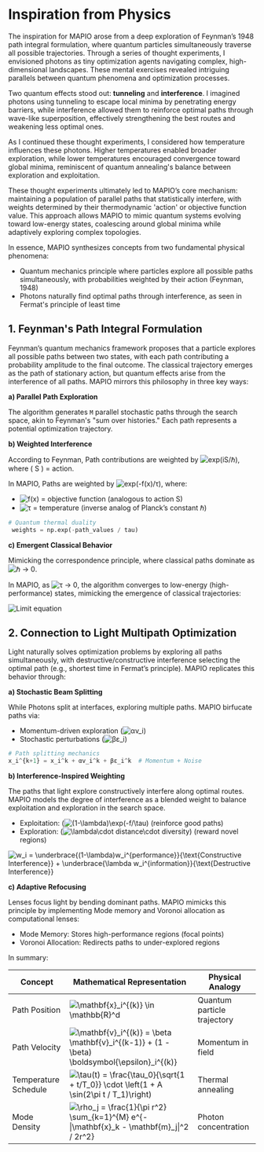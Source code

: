 # Inspiration from Physics

The inspiration for MAPIO arose from a deep exploration of Feynman’s 1948 path integral formulation, where quantum particles simultaneously traverse all possible trajectories. Through a series of thought experiments, I envisioned photons as tiny optimization agents navigating complex, high-dimensional landscapes. These mental exercises revealed intriguing parallels between quantum phenomena and optimization processes.

Two quantum effects stood out: **tunneling** and **interference**. I imagined photons using tunneling to escape local minima by penetrating energy barriers, while interference allowed them to reinforce optimal paths through wave-like superposition, effectively strengthening the best routes and weakening less optimal ones.

As I continued these thought experiments, I considered how temperature influences these photons. Higher temperatures enabled broader exploration, while lower temperatures encouraged convergence toward global minima, reminiscent of quantum annealing's balance between exploration and exploitation.

These thought experiments ultimately led to MAPIO’s core mechanism: maintaining a population of parallel paths that statistically interfere, with weights determined by their thermodynamic 'action' or objective function value. This approach allows MAPIO to mimic quantum systems evolving toward low-energy states, coalescing around global minima while adaptively exploring complex topologies.

In essence, MAPIO synthesizes concepts from two fundamental physical phenomena:

- Quantum mechanics principle where particles explore all possible paths simultaneously, with probabilities weighted by their action (Feynman, 1948)
- Photons naturally find optimal paths through interference, as seen in Fermat's principle of least time

## 1. Feynman's Path Integral Formulation

Feynman’s quantum mechanics framework proposes that a particle explores all possible paths between two states, with each path contributing a probability amplitude to the final outcome. The classical trajectory emerges as the path of stationary action, but quantum effects arise from the interference of all paths. MAPIO mirrors this philosophy in three key ways:

**a) Parallel Path Exploration**

The algorithm generates `M` parallel stochastic paths through the search space, akin to Feynman's "sum over histories." Each path represents a potential optimization trajectory.

**b) Weighted Interference**

According to Feynman, Path contributions are weighted by ![exp(iS/ℏ)](https://latex.codecogs.com/png.latex?\bg{FFFFFF}\fg{000000}exp(iS/\hbar)), where \( S \) = action.

In MAPIO, Paths are weighted by ![exp(-f(x)/τ)](https://latex.codecogs.com/png.latex?\bg{FFFFFF}\fg{000000}exp(-f(x)/\tau)), where:

- ![f(x)](https://latex.codecogs.com/png.latex?\bg{FFFFFF}\fg{000000}f(x)) = objective function (analogous to action S)  
- ![τ](https://latex.codecogs.com/png.latex?\bg{FFFFFF}\fg{000000}\tau) = temperature (inverse analog of Planck’s constant ℏ)


```python
# Quantum thermal duality
 weights = np.exp(-path_values / tau)
 ```

**c) Emergent Classical Behavior**

Mimicking the correspondence principle, where classical paths dominate as ![ℏ → 0](https://latex.codecogs.com/png.latex?\bg{FFFFFF}\fg{000000}\hbar%20\to%200).  

In MAPIO, as ![τ → 0](https://latex.codecogs.com/png.latex?\bg{FFFFFF}\fg{000000}\tau%20\to%200), the algorithm converges to low-energy (high-performance) states, mimicking the emergence of classical trajectories:

![Limit equation](https://latex.codecogs.com/png.latex?\bg{FFFFFF}\fg{000000}\lim_{\tau%20\to%200}%20w_i%20\propto%20\exp(-f(x_i)/\tau)%20\rightarrow%20\delta(x_i%20-%20x_{optimal}))

## 2. Connection to Light Multipath Optimization

Light naturally solves optimization problems by exploring all paths simultaneously, with destructive/constructive interference selecting the optimal path (e.g., shortest time in Fermat’s principle). MAPIO replicates this behavior through:

**a) Stochastic Beam Splitting**

While Photons split at interfaces, exploring multiple paths. MAPIO birfucate paths via:

- Momentum-driven exploration (![αv_i](https://latex.codecogs.com/png.latex?\bg{FFFFFF}\fg{000000}\alpha%20v_i))  
- Stochastic perturbations (![βε_i](https://latex.codecogs.com/png.latex?\bg{FFFFFF}\fg{000000}\beta%20\varepsilon_i))


```python
# Path splitting mechanics
x_i^{k+1} = x_i^k + αv_i^k + βε_i^k  # Momentum + Noise
```

**b) Interference-Inspired Weighting**

The paths that light explore constructively interfere along optimal routes. MAPIO models the degree of interference as a blended weight to balance exploitation and exploration in the search space.

- Exploitation: (![ (1-\lambda)\exp(-f/\tau) ](https://latex.codecogs.com/png.latex?\bg{FFFFFF}\fg{000000}(1-\lambda)\exp(-f/\tau)) (reinforce good paths)  
- Exploration: (![ \lambda\cdot distance\cdot diversity ](https://latex.codecogs.com/png.latex?\bg{FFFFFF}\fg{000000}\lambda\cdot%20distance\cdot%20diversity)) (reward novel regions)  

![ w_i = \underbrace{(1-\lambda)w_i^{performance}}_{\text{Constructive Interference}} + \underbrace{\lambda w_i^{information}}_{\text{Destructive Interference}} ](https://latex.codecogs.com/png.latex?\bg{FFFFFF}\fg{000000}w_i%20=%20\underbrace{(1-\lambda)w_i^{performance}}_{\text{Constructive%20Interference}}%20+%20\underbrace{\lambda%20w_i^{information}}_{\text{Destructive%20Interference}})


**c) Adaptive Refocusing**

Lenses focus light by bending dominant paths. MAPIO mimicks this principle by implementing Mode memory and Voronoi allocation as computational lenses:

- Mode Memory: Stores high-performance regions (focal points)
- Voronoi Allocation: Redirects paths to under-explored regions


In summary:

| Concept               | Mathematical Representation                                                                                                             | Physical Analogy              |
|-----------------------|-----------------------------------------------------------------------------------------------------------------------------------------|-------------------------------|
| Path Position        | ![\mathbf{x}_i^{(k)} \in \mathbb{R}^d](https://latex.codecogs.com/png.latex?\bg{FFFFFF}\fg{000000}\mathbf{x}_i^{(k)}%20\in%20\mathbb{R}^d)         | Quantum particle trajectory   |
| Path Velocity        | ![\mathbf{v}_i^{(k)} = \beta \mathbf{v}_i^{(k-1)} + (1 - \beta) \boldsymbol{\epsilon}_i^{(k)}](https://latex.codecogs.com/png.latex?\bg{FFFFFF}\fg{000000}\mathbf{v}_i^{(k)}%20=%20\beta%20\mathbf{v}_i^{(k-1)}%20+%20(1%20-%20\beta)%20\boldsymbol{\epsilon}_i^{(k)}) | Momentum in field             |
| Temperature Schedule | ![\tau(t) = \frac{\tau_0}{\sqrt{1 + t/T_0}} \cdot \left(1 + A \sin(2\pi t / T_1)\right)](https://latex.codecogs.com/png.latex?\bg{FFFFFF}\fg{000000}\tau(t)%20=%20\frac{\tau_0}{\sqrt{1%20+%20t/T_0}}%20\cdot%20\left(1%20+%20A%20\sin(2\pi%20t%20/%20T_1)\right)) | Thermal annealing             |
| Mode Density         | ![\rho_j = \frac{1}{\pi r^2} \sum_{k=1}^{M} e^{-\|\mathbf{x}_k - \mathbf{m}_j\|^2 / 2r^2}](https://latex.codecogs.com/png.latex?\bg{FFFFFF}\fg{000000}\rho_j%20=%20\frac{1}{\pi%20r^2}%20\sum_{k=1}^{M}%20e^{-\|\mathbf{x}_k%20-%20\mathbf{m}_j\|^2%20/%202r^2}) | Photon concentration          |